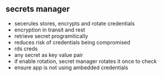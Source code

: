 ## secrets manager

- secerules stores, encrypts and rotate credentials
- encryption in transit and rest
- retrieve secret programitically
- reduces risk of credentials being compromised
- rds creds
- any secret as key value pair
- if enable rotation, secret manager rotates it once to check
- ensure app is not using ambedded credentials

> 